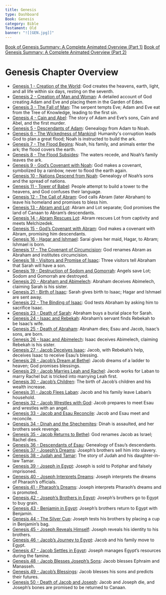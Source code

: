```yaml
---
title: Genesis
type: Dashboard
Book: Genesis
category: Bible
Testament: Old
banner: "![[GEN.jpg]]"
---
```

[Book of Genesis Summary: A Complete Animated Overview (Part 1)](https://youtu.be/GQI72THyO5I?si=HEbFWEKL8eUuRsmg)
[Book of Genesis Summary: A Complete Animated Overview (Part 2)](https://youtu.be/F4isSyennFo?si=aMX3-u4BgIAFIiO7)
# Genesis Chapter Overview
- [Genesis 1 - Creation of the World](gen-1): God creates the heavens, earth, light, and all life within six days, resting on the seventh.
- [Genesis 2 - Creation of Man and Woman](gen-2): A detailed account of God creating Adam and Eve and placing them in the Garden of Eden.
- [Genesis 3 - The Fall of Man](gen-3): The serpent tempts Eve; Adam and Eve eat from the Tree of Knowledge, leading to the first sin.
- [Genesis 4 - Cain and Abel](gen-4): The story of Adam and Eve’s sons, Cain and Abel, and the first murder.
- [Genesis 5 - Descendants of Adam](gen-5): Genealogy from Adam to Noah.
- [Genesis 6 - The Wickedness of Mankind](gen-6): Humanity's corruption leads God to plan a great flood; Noah is instructed to build the ark.
- [Genesis 7 - The Flood Begins](gen-7): Noah, his family, and animals enter the ark; the flood covers the earth.
- [Genesis 8 - The Flood Subsides](gen-8): The waters recede, and Noah’s family leaves the ark.
- [Genesis 9 - God’s Covenant with Noah](gen-9): God makes a covenant, symbolized by a rainbow, never to flood the earth again.
- [Genesis 10 - Nations Descend from Noah](gen-10): Genealogy of Noah’s sons and the spread of nations.
- [Genesis 11 - Tower of Babel](gen-11): People attempt to build a tower to the heavens, and God confuses their language.
- [Genesis 12 - The Call of Abram](gen-12): God calls Abram (later Abraham) to leave his homeland and promises to bless him.
- [Genesis 13 - Abram and Lot](gen-13): Abram and Lot separate; God promises the land of Canaan to Abram’s descendants.
- [Genesis 14 - Abram Rescues Lot](gen-14): Abram rescues Lot from captivity and meets Melchizedek.
- [Genesis 15 - God’s Covenant with Abram](gen-15): God makes a covenant with Abram, promising him descendants.
- [Genesis 16 - Hagar and Ishmael](gen-16): Sarai gives her maid, Hagar, to Abram; Ishmael is born.
- [Genesis 17 - The Covenant of Circumcision](gen-17): God renames Abram as Abraham and institutes circumcision.
- [Genesis 18 - Visitors and Promise of Isaac](gen-18): Three visitors tell Abraham that Sarah will have a son.
- [Genesis 19 - Destruction of Sodom and Gomorrah](gen-19): Angels save Lot; Sodom and Gomorrah are destroyed.
- [Genesis 20 - Abraham and Abimelech](gen-20): Abraham deceives Abimelech, claiming Sarah is his sister.
- [Genesis 21 - Birth of Isaac](gen-21): Sarah gives birth to Isaac; Hagar and Ishmael are sent away.
- [Genesis 22 - The Binding of Isaac](gen-22): God tests Abraham by asking him to sacrifice Isaac.
- [Genesis 23 - Death of Sarah](gen-23): Abraham buys a burial place for Sarah.
- [Genesis 24 - Isaac and Rebekah](gen-24): Abraham’s servant finds Rebekah to be Isaac’s wife.
- [Genesis 25 - Death of Abraham](gen-25): Abraham dies; Esau and Jacob, Isaac’s sons, are born.
- [Genesis 26 - Isaac and Abimelech](gen-26): Isaac deceives Abimelech, claiming Rebekah is his sister.
- [Genesis 27 - Jacob Deceives Isaac](gen-27): Jacob, with Rebekah’s help, deceives Isaac to receive Esau’s blessing.
- [Genesis 28 - Jacob’s Dream at Bethel](gen-28): Jacob dreams of a ladder to heaven; God promises blessings.
- [Genesis 29 - Jacob Marries Leah and Rachel](gen-29): Jacob works for Laban to marry Rachel but is tricked into marrying Leah first.
- [Genesis 30 - Jacob’s Children](gen-30): The birth of Jacob’s children and his wealth increase.
- [Genesis 31 - Jacob Flees Laban](gen-31): Jacob and his family leave Laban’s household.
- [Genesis 32 - Jacob Wrestles with God](gen-32): Jacob prepares to meet Esau and wrestles with an angel.
- [Genesis 33 - Jacob and Esau Reconcile](gen-33): Jacob and Esau meet and reconcile.
- [Genesis 34 - Dinah and the Shechemites](gen-34): Dinah is assaulted, and her brothers seek revenge.
- [Genesis 35 - Jacob Returns to Bethel](gen-35): God renames Jacob as Israel; Rachel dies.
- [Genesis 36 - Descendants of Esau](gen-36): Genealogy of Esau’s descendants.
- [Genesis 37 - Joseph’s Dreams](gen-37): Joseph’s brothers sell him into slavery.
- [Genesis 38 - Judah and Tamar](gen-38): The story of Judah and his daughter-in-law Tamar.
- [Genesis 39 - Joseph in Egypt](gen-39): Joseph is sold to Potiphar and falsely imprisoned.
- [Genesis 40 - Joseph Interprets Dreams](gen-40): Joseph interprets the dreams of Pharaoh’s officials.
- [Genesis 41 - Pharaoh’s Dreams](gen-41): Joseph interprets Pharaoh’s dreams and is promoted.
- [Genesis 42 - Joseph’s Brothers in Egypt](gen-42): Joseph’s brothers go to Egypt to buy grain.
- [Genesis 43 - Benjamin in Egypt](gen-43): Joseph’s brothers return to Egypt with Benjamin.
- [Genesis 44 - The Silver Cup](gen-44): Joseph tests his brothers by placing a cup in Benjamin’s bag.
- [Genesis 45 - Joseph Reveals Himself](gen-45): Joseph reveals his identity to his brothers.
- [Genesis 46 - Jacob’s Journey to Egypt](gen-46): Jacob and his family move to Egypt.
- [Genesis 47 - Jacob Settles in Egypt](gen-47): Joseph manages Egypt’s resources during the famine.
- [Genesis 48 - Jacob Blesses Joseph’s Sons](gen-48): Jacob blesses Ephraim and Manasseh.
- [Genesis 49 - Jacob’s Blessings](gen-49): Jacob blesses his sons and predicts their futures.
- [Genesis 50 - Death of Jacob and Joseph](gen-50): Jacob and Joseph die, and Joseph’s bones are promised to be returned to Canaan.

